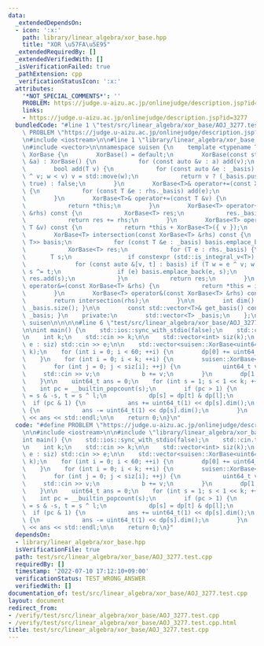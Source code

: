 ```yaml
---
data:
  _extendedDependsOn:
  - icon: ':x:'
    path: library/linear_algebra/xor_base.hpp
    title: "XOR \u57FA\u5E95"
  _extendedRequiredBy: []
  _extendedVerifiedWith: []
  _isVerificationFailed: true
  _pathExtension: cpp
  _verificationStatusIcon: ':x:'
  attributes:
    '*NOT_SPECIAL_COMMENTS*': ''
    PROBLEM: https://judge.u-aizu.ac.jp/onlinejudge/description.jsp?id=3277
    links:
    - https://judge.u-aizu.ac.jp/onlinejudge/description.jsp?id=3277
  bundledCode: "#line 1 \"test/src/linear_algebra/xor_base/AOJ_3277.test.cpp\"\n#define\
    \ PROBLEM \"https://judge.u-aizu.ac.jp/onlinejudge/description.jsp?id=3277\"\n\
    \n#include <iostream>\n\n#line 1 \"library/linear_algebra/xor_base.hpp\"\n\n\n\
    \n#include <vector>\n\nnamespace suisen {\n    template <typename T>\n    struct\
    \ XorBase {\n        XorBase() = default;\n        XorBase(const std::vector<T>\
    \ &a) : XorBase() {\n            for (const auto &v : a) add(v);\n        }\n\n\
    \        bool add(T v) {\n            for (const auto &e : _basis) if (T w = e\
    \ ^ v; w < v) v = std::move(w);\n            return v ? (_basis.push_back(v),\
    \ true) : false;\n        }\n        XorBase<T>& operator+=(const XorBase<T> &rhs)\
    \ {\n            for (const T &e : rhs._basis) add(e);\n            return *this;\n\
    \        }\n        XorBase<T>& operator+=(const T &v) {\n            add(v);\n\
    \            return *this;\n        }\n        XorBase<T> operator+(const XorBase<T>\
    \ &rhs) const {\n            XorBase<T> res;\n            res._basis = _basis;\n\
    \            return res += rhs;\n        }\n        XorBase<T> operator+(const\
    \ T &v) const {\n            return *this + XorBase<T>({ v });\n        }\n\n\
    \        XorBase<T> intersection(const XorBase<T> &rhs) const {\n            std::vector<std::pair<T,\
    \ T>> basis;\n            for (const T &e : _basis) basis.emplace_back(e, e);\n\
    \            XorBase<T> res;\n            for (T e : rhs._basis) {\n         \
    \       T s;\n                if constexpr (std::is_integral_v<T>) s = 0;\n  \
    \              for (const auto &[v, t] : basis) if (T w = e ^ v; w < e) e = std::move(w),\
    \ s ^= t;\n                if (e) basis.emplace_back(e, s);\n                else\
    \ res.add(s);\n            }\n            return res;\n        }\n        XorBase<T>&\
    \ operator&=(const XorBase<T> &rhs) {\n            return *this = intersection(rhs);\n\
    \        }\n        XorBase<T> operator&(const XorBase<T> &rhs) const {\n    \
    \        return intersection(rhs);\n        }\n\n        int dim() const { return\
    \ _basis.size(); }\n\n        const std::vector<T>& get_basis() const { return\
    \ _basis; }\n    private:\n        std::vector<T> _basis;\n    };\n} // namespace\
    \ suisen\n\n\n\n#line 6 \"test/src/linear_algebra/xor_base/AOJ_3277.test.cpp\"\
    \n\nint main() {\n    std::ios::sync_with_stdio(false);\n    std::cin.tie(nullptr);\n\
    \n    int k;\n    std::cin >> k;\n\n    std::vector<int> siz(k);\n    for (auto&\
    \ e : siz) std::cin >> e;\n\n    std::vector<suisen::XorBase<uint64_t>> dp(1 <<\
    \ k);\n    for (int i = 0; i < 60; ++i) {\n        dp[0] += uint64_t(1) << i;\n\
    \    }\n    for (int i = 0; i < k; ++i) {\n        suisen::XorBase<uint64_t> b;\n\
    \        for (int j = 0; j < siz[i]; ++j) {\n            uint64_t v;\n       \
    \     std::cin >> v;\n            b += v;\n        }\n        dp[1 << i] = b;\n\
    \    }\n\n    uint64_t ans = 0;\n    for (int s = 1; s < 1 << k; ++s) {\n    \
    \    int pc = __builtin_popcount(s);\n        if (pc > 1) {\n            int l\
    \ = s & -s, t = s ^ l;\n            dp[s] = dp[t] & dp[l];\n        }\n      \
    \  if (pc & 1) {\n            ans += uint64_t(1) << dp[s].dim();\n        } else\
    \ {\n            ans -= uint64_t(1) << dp[s].dim();\n        }\n    }\n    std::cout\
    \ << ans << std::endl;\n\n    return 0;\n}\n"
  code: "#define PROBLEM \"https://judge.u-aizu.ac.jp/onlinejudge/description.jsp?id=3277\"\
    \n\n#include <iostream>\n\n#include \"library/linear_algebra/xor_base.hpp\"\n\n\
    int main() {\n    std::ios::sync_with_stdio(false);\n    std::cin.tie(nullptr);\n\
    \n    int k;\n    std::cin >> k;\n\n    std::vector<int> siz(k);\n    for (auto&\
    \ e : siz) std::cin >> e;\n\n    std::vector<suisen::XorBase<uint64_t>> dp(1 <<\
    \ k);\n    for (int i = 0; i < 60; ++i) {\n        dp[0] += uint64_t(1) << i;\n\
    \    }\n    for (int i = 0; i < k; ++i) {\n        suisen::XorBase<uint64_t> b;\n\
    \        for (int j = 0; j < siz[i]; ++j) {\n            uint64_t v;\n       \
    \     std::cin >> v;\n            b += v;\n        }\n        dp[1 << i] = b;\n\
    \    }\n\n    uint64_t ans = 0;\n    for (int s = 1; s < 1 << k; ++s) {\n    \
    \    int pc = __builtin_popcount(s);\n        if (pc > 1) {\n            int l\
    \ = s & -s, t = s ^ l;\n            dp[s] = dp[t] & dp[l];\n        }\n      \
    \  if (pc & 1) {\n            ans += uint64_t(1) << dp[s].dim();\n        } else\
    \ {\n            ans -= uint64_t(1) << dp[s].dim();\n        }\n    }\n    std::cout\
    \ << ans << std::endl;\n\n    return 0;\n}"
  dependsOn:
  - library/linear_algebra/xor_base.hpp
  isVerificationFile: true
  path: test/src/linear_algebra/xor_base/AOJ_3277.test.cpp
  requiredBy: []
  timestamp: '2022-07-10 17:12:10+09:00'
  verificationStatus: TEST_WRONG_ANSWER
  verifiedWith: []
documentation_of: test/src/linear_algebra/xor_base/AOJ_3277.test.cpp
layout: document
redirect_from:
- /verify/test/src/linear_algebra/xor_base/AOJ_3277.test.cpp
- /verify/test/src/linear_algebra/xor_base/AOJ_3277.test.cpp.html
title: test/src/linear_algebra/xor_base/AOJ_3277.test.cpp
---
```

